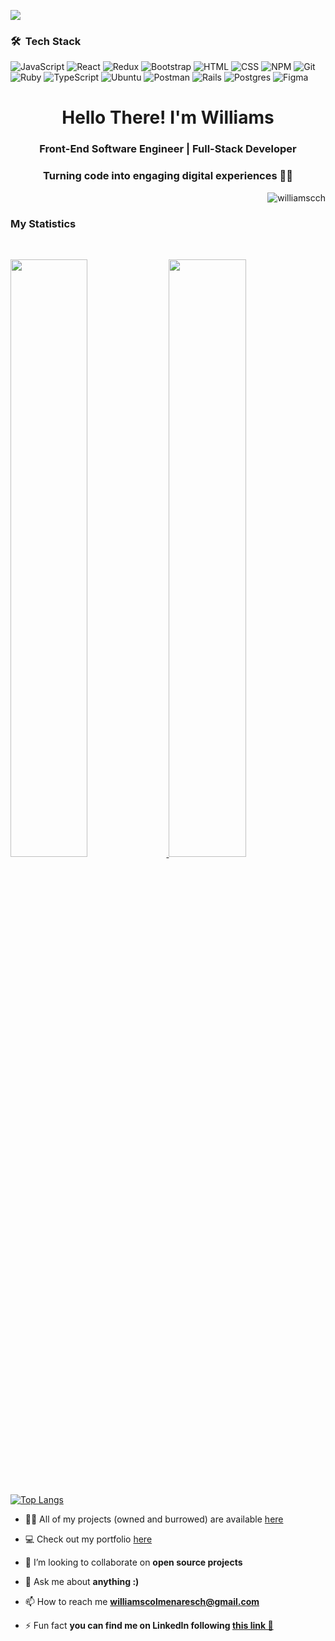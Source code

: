 <a href="https://www.youtube.com/watch?v=dQw4w9WgXcQ"><img src="https://user-images.githubusercontent.com/73097560/115834477-dbab4500-a447-11eb-908a-139a6edaec5c.gif"></a>

### 🛠 &nbsp;Tech Stack

![JavaScript](https://img.shields.io/badge/-JavaScript-05122A?style=for-the-badge&logo=javascript)
![React](https://img.shields.io/badge/react-%2320232a.svg?style=for-the-badge&logo=react&logoColor=%2361DAFB)
![Redux](https://img.shields.io/badge/redux-%23593d88.svg?style=for-the-badge&logo=redux&logoColor=white)
![Bootstrap](https://img.shields.io/badge/-Bootstrap-05122A?style=for-the-badge&logo=bootstrap&logoColor=563D7C)
![HTML](https://img.shields.io/badge/-HTML-05122A?style=for-the-badge&logo=HTML5)
![CSS](https://img.shields.io/badge/-CSS-05122A?style=for-the-badge&logo=CSS3&logoColor=1572B6)
![NPM](https://img.shields.io/badge/npm-CB3837?style=for-the-badge&logo=npm&logoColor=white)
![Git](https://img.shields.io/badge/-Git-05122A?style=for-the-badge&logo=git)
![Ruby](https://img.shields.io/badge/ruby-%23CC342D.svg?style=for-the-badge&logo=ruby&logoColor=white)
![TypeScript](https://img.shields.io/badge/typescript-%23007ACC.svg?style=for-the-badge&logo=typescript&logoColor=white)
![Ubuntu](https://img.shields.io/badge/Ubuntu-E95420?style=for-the-badge&logo=ubuntu&logoColor=white)
![Postman](https://img.shields.io/badge/Postman-FF6C37?style=for-the-badge&logo=postman&logoColor=white)
![Rails](https://img.shields.io/badge/rails-%23CC0000.svg?style=for-the-badge&logo=ruby-on-rails&logoColor=white)
![Postgres](https://img.shields.io/badge/postgres-%23316192.svg?style=for-the-badge&logo=postgresql&logoColor=white)
![Figma](https://img.shields.io/badge/figma-%23F24E1E.svg?style=for-the-badge&logo=figma&logoColor=white)

<h1 align="center">Hello There! I'm Williams</h1>
<h3 align="center">Front-End Software Engineer | Full-Stack Developer</h3>
<h3 align="center">Turning code into engaging digital experiences 👨‍💻</h3>

<p align="right"> <img src="https://komarev.com/ghpvc/?username=williamscch&label=Profile%20views&color=blue&style=plastic" alt="williamscch" /> </p>

### My Statistics

<br/>
<p align="left">
  <a href="https://github.com/williamscch/">
  <img width="49.5%" src="https://github-readme-stats.vercel.app/api?username=williamscch&show_icons=true&theme=react&hide_border=true" />
    <img width="49.5%" src="https://github-readme-streak-stats.herokuapp.com/?user=williamscch&theme=react&hide_border=true" />
  </a>
</p>
<br>

[![Top Langs](https://github-readme-stats.vercel.app/api/top-langs/?username=williamscch&theme=react&layout=compact&card_width=1000)](https://github.com/williamscch/github-readme-stats)

<!-- <p align="center"> <a href="https://github.com/ryo-ma/github-profile-trophy"><img src="https://github-profile-trophy.vercel.app/?username=williamscch" alt="williamscch" /></a> </p> -->

- 👨‍💻 All of my projects (owned and burrowed) are available [here](https://github.com/williamscch?tab=repositories)
  
- 💻 Check out my portfolio [here](https://williams.vercel.app)

- 🤝 I’m looking to collaborate on **open source projects**

- 💬 Ask me about **anything :)**

- 📫 How to reach me **williamscolmenaresch@gmail.com**

- ⚡ Fun fact **you can find me on LinkedIn following [this link 🔗](https://www.linkedin.com/in/williamscolmenaresch/)**

